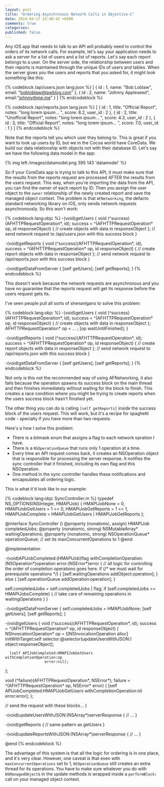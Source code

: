 ```yaml
---
layout: post
title: "Ordering Asynchronous Network Calls in Objective-C"
date: 2014-04-17 15:40:42 +0200
comments: true
categories: 
published: false
---
```


Any iOS app that needs to talk to an API will probably need to control the orders of its network calls. For example, let's say your application needs to ask a server for a list of users and a list of reports. Let's say each report belongs to a user. On the server side, the relationship between users and their reports is maintained through the unique IDs of users and tables. When the server gives you the users and reports that you asked for, it might look something like this:

{% codeblock /api/users.json lang:json %}
[
  {
    id : 1,
    name: "Bob Loblaw",
    email: "bobloblaw@lawblog.com"
  },
  {
    id : 2,
    name: "Johnny Appleseed",
    email:"johnny@me.me"
  }
]
{% endcodeblock %}

{% codeblock /api/reports.json lang:json %}
[
  {
    id : 1,
    title: "Official Report",
    notes: "long lorem ipsum... ",
    score: 8.2,
    user_id : 2
  },
  {
    id : 2,
    title: "Unofficial Report",
    notes: "long lorem ipsum... ",
    score: 4.3,
    user_id : 2
  },
  {
    id : 3,
    title: "Official Report",
    notes: "long lorem ipsum... ",
    score: 7.0,
    user_id : 1
  }
]
{% endcodeblock %}

Note that the reports tell you which user they belong to. This is great if you want to look up users by ID, but we in the Cocoa world have CoreData. We build our data relationship with objects not with their database ID. Let's say we have the following data model in the app:

{% img left /images/datamodel.png 395 143 'datamodel' %}

So if your CoreData app is trying to talk to this API, it must make sure that the results from the reports request are processed AFTER the results from the users request. This way, when you're importing the data from the API, you can find the owner of each report by ID. Then you assign the user object to the `owner` relationship of the newly created report and save the managed object context. The problem is that `AFNetworking`, the defacto standard networking library on iOS, only sends network requests asynchronously. So this won't work:

{% codeblock lang:objc %}
-(void)getUsers
{
  void (^success)(AFHTTPRequestOperation*, id);
  success = ^(AFHTTPRequestOperation* op, id responseObject)
  {
      // create objects with data in responseObject
  };
  // send network request to /api/users.json with this success block
}

-(void)getReports
{
  void (^success)(AFHTTPRequestOperation*, id);
  success = ^(AFHTTPRequestOperation* op, id responseObject)
  {
      // create report objects with data in responseObject
  };
  // send network request to /api/reports.json with this success block
}

-(void)getDataFromServer
{
  [self getUsers];
  [self getReports];
}
{% endcodeblock %}

This doesn't work because the network requests are asynchronous and you have no guarantee that the reports request will get its response before the users request gets its. 

I've seen people pull all sorts of shenanigans to solve this problem:

{% codeblock lang:objc %}
-(void)getUsers
{
  void (^success)(AFHTTPRequestOperation*, id);
  success = ^(AFHTTPRequestOperation* op, id responseObject)
  {
      // create objects with data in responseObject 
  };
  AFHTTPRequestOperation* op = ... ;
  [op waitUntilFinished];
}

-(void)getReports
{
  void (^success)(AFHTTPRequestOperation*, id);
  success = ^(AFHTTPRequestOperation* op, id responseObject)
  {
      // create report objects with data in responseObject
  };
  // send network request to /api/reports.json with this success block
}

-(void)getDataFromServer
{
  [self getUsers];
  [self getReports];
}
{% endcodeblock %}

Not only is this not the recommended way of using AFNetworking, it also fails because the operation spawns its success block on the main thread and then finishes immediately without waiting for the block to finish. This creates a race condition where you might be trying to create reports when the users success block hasn't finished yet. 

The other thing you can do is calling `[self getReports]` inside the success block of the users request. This will work, but it's a recipe for spaghetti code - specially if you have more than two requests. 

Here's a how I solve this problem:

- There is a bitmask enum that assigns a flag to each network opration I have. 
- There is a `NSOperationQueue` that runs only 1 operation at a time.
- Every time an API request comes back, it creates an NSOperation object that is responsible for processing the server response. It notifies the sync controller that it finished, including its own flag and this NSOperation.
- One method in the sync controller handles these notifications and encapsulates all ordering logic.

This is what it'd look like in our example:

{% codeblock lang:objc SyncController.m %}
typedef NS_OPTIONS(NSInteger, HMAPIJob) {
    HMAPIJobNone = 0,
    HMAPIJobGetUsers = 1 << 0,
    HMAPIJobGetReports = 1 << 1,
    HMAPIJobComplete = HMAPIJobGetUsers | HMAPIJobGetReports
};

@interface SyncController ()
@property (nonatomic, assign) HMAPIJob completedJobs;
@property (nonatomic, strong) NSMutableArray* waitingOperations;
@property (nonatomic, strong) NSOperationQueue* operationQueue; // set its maxConcurrentOperations to 1
@end

@implementation

-(void)APIJobCompleted:(HMAPIJob)flag withCompletionOperation:(NSOperation*)operation error:(NSError*)error
{
  // all logic for controlling the order of completion operations goes here.
  if (/* we must wait for prerequisite operations */)
  {
    [self.waitingOperations addObject:operation];
  }
  else
  {
    [self.operationQueue addOperation:operation];
  }

  self.completedJobs = self.completedJobs | flag;
  if (self.completedJobs == HMAPIJobsComplete)
  {
    // take care of remaining operations in waitingOperations
  }
}

-(void)getDataFromServer
{
  self.completedJobs = HMAPIJobNone;
  [self getUsers];
  [self getReports];
}

-(void)getUsers
{
  void (^success)(AFHTTPRequestOperation*, id);
  success = ^(AFHTTPRequestOperation* op, id responseObject)
  {
      NSInvocationOperation* op = [[NSInvocationOperation alloc] initWithTarget:self 
                                                                       selector:@selector(updateUsersWithJSON:)
                                                                         object:responseObject];

      [self APIJobCompleted:HMAPIJobGetUsers 
    withCompletionOperation:op
                      error:nil];
  };

  void (^failure)(AFHTTPRequestOperation*, NSError*);
  failure = ^(AFHTTPRequestOperation* op, NSError* error)
  {
      [self APIJobCompleted:HMAPIJobGetUsers 
    withCompletionOperation:nil
                      error:error];
  };

  // send the request with these blocks... 
}

-(void)updateUsersWithJSON:(NSArray*)serverResponse
{
  // ... 
}

-(void)getReports
{
  // same pattern as getUsers
}

-(void)updateReportsWithJSON:(NSArray*)serverResponse
{
  // ... 
}

@end
{% endcodeblock %}

The advantage of this system is that all the logic for ordering is in one place, and it's very clear. However, one caveat is that even with `maxConcurrentOperations` set to 1, `NSOperationQueue` still creates an extra thread for its operations. You have to make sure whatever you do with `NSManagedObject`s in the update methods is wrapped inside a `performBlock:` call on your managed object context.